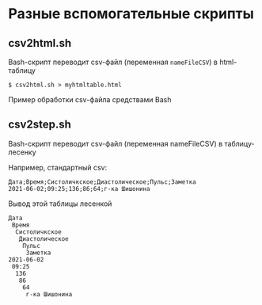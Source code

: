 # Разные вспомогательные скрипты


## csv2html.sh

Bash-скрипт переводит csv-файл (переменная `nameFileCSV`) в html-таблицу

    $ csv2html.sh > myhtmltable.html
    
Пример обработки csv-файла средствами Bash

## csv2step.sh

Bash-скрипт переводит csv-файл (переменная nameFileCSV) в таблицу-лесенку

Например, стандартный csv:

```
Дата;Время;Систоличкское;Диастолическое;Пульс;Заметка
2021-06-02;09:25;136;86;64;г-ка Шишонина
```
Вывод этой таблицы лесенкой

```
Дата
 Время
  Систоличкское
   Диастолическое
    Пульс
     Заметка
2021-06-02
 09:25
  136
   86
    64
     г-ка Шишонина
```

